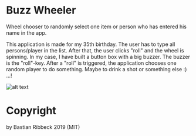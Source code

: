 # Buzz Wheeler

Wheel chooser to randomly select one item or person who has entered his name in the app.

This application is made for my 35th birthday. The user has to type all persons/player in the list. After that, the user clicks "roll" and the wheel is spinning. In my case, I have built a button box with a big buzzer. The buzzer is the "roll"-key.
After a "roll" is triggered, the application chooses one random player to do something. Maybe to drink a shot or something else :) ...!

![alt text](https://www.bastianr.de/git/bastianr/buzz-wheeler/raw/development/Example-Screenshots/Buzz-Wheeler%20Screenshot.png)

# Copyright

by Bastian Ribbeck 2019 (MIT)